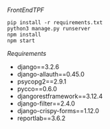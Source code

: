 *FrontEndTPF*

```
pip install -r requirements.txt
python3 manage.py runserver
npm install
npm start
```




*Requirements*

- django==3.2.6
- django-allauth==0.45.0
- psycopg2==2.9.1
- pycco==0.6.0
- djangorestframework==3.12.4
- django-filter==2.4.0
- django-crispy-forms==1.12.0
- reportlab==3.6.2
